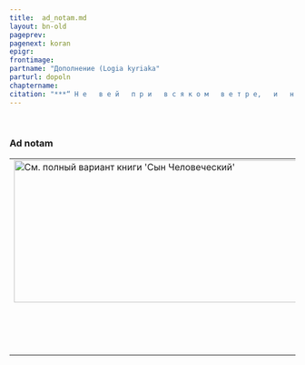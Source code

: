 ```yaml
---
title:  ad_notam.md 
layout: bn-old
pageprev: 
pagenext: koran
epigr: 
frontimage: 
partname: "Дополнение (Logia kyriaka"
parturl: dopoln
chaptername: 
citation: "***“ Н е   в е й   п р и   в с я к о м   в е т р е,   и   н е   х о д и   в с я к о ю   с т е з е ю:   т а к о в   —   д в о я з ы ч н ы й   г р е ш н и к ”*<br>   (Сир.5:11).**"
---
```



 

### Ad notam

<table>
<colgroup>
<col style="width: 100%" />
</colgroup>
<tbody>
<tr class="odd">
<td><a href="archiv_p.htm"><img src="img/poln_var.jpg" width="750" height="250" alt="См. полный вариант книги &#39;Сын Человеческий&#39;" /></a>
<p>       </p>
<p> </p></td>
</tr>
</tbody>
</table>


